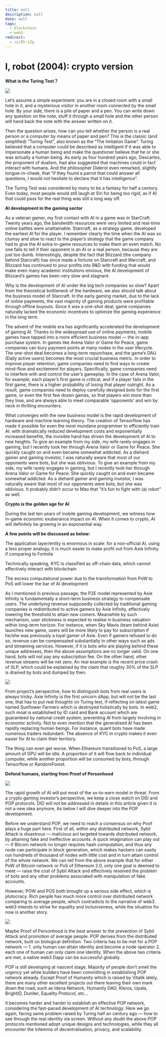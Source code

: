 ```yaml
---
title: null
description: null
date: null
tags:
  - blockchain
  - web3
redirect:
  - /s/Eh-zZg
---
```


# I, robot (2004): crypto version

**What is the Turing Test？**

![](https://dim.mcusercontent.com/cs/6da2cb3cdb401a25edb0c37d9/images/435a9add-299b-8190-a6a7-5c8568c322e1.jpeg?w=564&dpr=2)

Let’s assume a simple experiment: you are in a closed room with a small hole in it, and a mysterious visitor in another room connected by the small hole. By your side, there is a pile of paper and a pen. You can write down any question on the note, stuff it through a small hole and the other person will hand back the note with the answer written on it.

Then the question arises, how can you tell whether the person is a real person or a computer by means of paper and pen? This is the classic (and simplified) “Turing Test”, also known as the “The Imitation Game”. Turing believed that a computer could be described as intelligent if it was able to impersonate a human being and make the questioner believe that he or she was actually a human being. As early as four hundred years ago, Descartes, the proponent of dualism, had also suggested that machines could in fact interact with humans. And the philosopher Diderot even remarked, slightly tongue-in-cheek, that “if they found a parrot that could answer all questions, I would not hesitate to declare that it has intelligence”.

The Turing Test was considered by many to be a fantasy for half a century. Even today, most people would still laugh at Siri for being too rigid, as if AI that could pass for the real thing was still a long way off.

**AI development in the gaming sector**

As a veteran gamer, my first contact with AI in a game was in StarCraft. Twenty years ago, the bandwidth resources were very limited and real-time online battles were unattainable. Starcraft, as a strategy game, developed the earliest AI for the player. I remember clearly the time when the AI was so clumsy and slow to react to the player’s strategy that the game company had to give the AI extra in-game resources to make them an even match. No one fails to tell if their opponent is an AI or a real person, because they are just too dumb. Interestingly, despite the fact that Blizzard (the company behind Starcraft) has since made a fortune on Starcraft and Warcraft, and Blizzard has continued to pour profits into R&D with funding that would make even many academic institutions envious, the AI development of Blizzard’s games has been very slow and stagnant.

Why is the development of AI under the big tech companies so slow? Apart from the theoretical bottleneck of the hardware, we also should talk about the business model of Starcraft. In the early gaming market, due to the lack of online payments, the vast majority of gaming products were profitable through offline buyouts. Since it was a one-shot deal, game companies naturally lacked the economic incentives to optimize the gaming experience in the long term.

The advent of the mobile era has significantly accelerated the development of gaming AI. Thanks to the widespread use of online payments, mobile games have tapped into a more efficient business model — the in-app purchase system. In games like Arena Valor or Game for Peace, game companies can bury payment points at many nodes in the user lifecycle. The one-shot deal becomes a long-term repurchase, and the game’s DAU (Daily active users) becomes the most crucial business metric. In order to improve player retention, game companies need to find ways to create mind-flow and excitement for players. Specifically, game companies need to interfere with and control the user’s gameplay. In the case of Arena Valor, for example, each player’s first game is critical, and if a player fails in the first game, there is a higher probability of losing that player outright. As a result, game companies need to deploy carefully designed bots for the first game, or even the first few dozen games, so that players win more than they lose, and are always able to meet comparable ‘opponents’ and win by neck in thrilling encounters.

What converges with the new business model is the rapid development of hardware and machine learning theory. The creation of Tensorflow has made it possible for even the most mundane programmer to efficiently train AI. with dramatically reduced development costs and exponentially increased benefits, the invisible hand has driven the development of AI to new heights. To give an example from my side, my wife rarely engages in gaming, but I recently took her through Arena Valor or Game for Peace. She quickly caught on and even became somewhat addicted. As a diehard gamer and gaming investor, I was naturally aware that most of our opponents were bots, but she was oblivious. To give an example from my side, my wife rarely engages in gaming, but I recently took her through Arena Valor or Game for Peace. She quickly caught on and even became somewhat addicted. As a diehard gamer and gaming investor, I was naturally aware that most of our opponents were bots, but she was oblivious. It probably didn’t occur to Mao that “it’s fun to fight with (a) robot” as well.

**Crypto is the golden age for AI**

During the last ten years of mobile gaming development, we witness how in-game economic exuberance impact on AI. When it comes to crypto, AI will definitely be growing in an exponential way.

**A few points will be discussed as below:**

The application layer/entity is enormous in scale: for a non-official AI, using a less proper analogy, it is much easier to make profit out from Axie Infinity if comparing to Fortnite

Technically speaking, KYC is classified as off-chain data, which cannot effectively interact with blockchain

The excess computational power due to the transformation from PoW to PoS will lower the bar of AI development

As I mentioned in previous passage, the P2E model represented by Axie Infinity is fundamentally a short-term business strategy to compensate users. The underlying revenue supposedly collected by traditional gaming companies is redistributed to active gamers by Axie Infinity, effectively lowering the threshold to attain new comers. Meanwhile by such mechanism, user stickiness is expected to realise in business valuation within long-term horizon. For instance, when Sky Mavis (team behind Axie) launches new game, users will be more likely to pay for subscription if he/she was previously a loyal gamer of Axie. Even if gamers refused to do so, revenue can be compensated substantially in other ways such as ads and streaming services. However, if it is bots who are playing behind these unique addresses, then the above assumptions are no longer valid. On one hand, bots will not pay any subscription fee. On the other hand, other revenue streams will be net zero. An real example is the recent price crash of SLP, which could be explained by the claim that roughly 30% of the SLP is drained by bots and dumped by then.

![](https://dim.mcusercontent.com/cs/6da2cb3cdb401a25edb0c37d9/images/c7018a37-1ba0-bf5e-2d6d-d58e647af0f8.jpeg?w=564&dpr=2)

From project’s perspective, how to distinguish bots from real users is always tricky. Axie Infinity is the first unicorn dApp, but will not be the last one, that has to put real thoughts on Turing test, if reflecting on latest game named Sunflower Farmers which is destroyed holistically by bots. In web2, such moat is established by ID card and Bank account which are guaranteed by national credit system, preventing AI from largely involving in economic activity. Not to even mention that the generalised AI has been rapidly replacing human beings. For instance, quant bots have made numerous traders redundant. The absence of KYC in crypto makes it even easier for AI to claim their territory.

The thing can even get worse. When Ethereum transitioned to PoS, a large amount of GPU will be idle. A proportion of it will flow back to individual computer, while another proportion will be consumed by bots, through Tensorflow or RandomForest.

**Defend humans, starting from Proof of Personhood**

![](https://dim.mcusercontent.com/cs/6da2cb3cdb401a25edb0c37d9/images/446205b9-71f5-5cd1-a9a6-954136e9e0d2.jpeg?w=564&dpr=2)

The rapid growth of AI will put most of the xx-to-earn model in threat. From a crypto gaming investor’s perspective, we keep a close watch on DID and POP protocols. DID will not be addressed in details in this article given it is not a new idea anymore, As below I will dive deeper into the POP development.

Before we understand POP, we need to reach a consensus on why Poof plays a huge part here. First of all, within any distributed network, Sybil Attack is disastrous — malicious act targeted towards distributed network, by attaining fake and ineffective accounts. A quick imagination can play out — if Bitcoin network no longer requires hash computation, and thus any node can participate in block generation, which makes hackers can easily run hundreds of thousand of nodes with little cost and in turn attain control of the whole network. We can tell from the above example that for either PoW of Bitcoin network or PoS of Ethereum 2.0, only one goal is deemed to meet — raise the cost of Sybil Attack and effectively resolved the problem of bots and any other problems associated with manipulation of fake accounts.

However, POW and POS both brought up a serious side effect, which is plutocracy. Rich people has much more control over distributed network comparing to average people, which contradicts to the narrative of web3. web3 intends to strive for equality and inclusiveness, while the situation for now is another story.

![](https://dim.mcusercontent.com/cs/6da2cb3cdb401a25edb0c37d9/images/0b54ad83-bb33-4fe2-b202-ec38024678df.jpeg?w=564&dpr=2)

Maybe Proof of Personhood is the best answer to the prevention of Sybil Attack and promotion of average people. POP derives from the distributed network, built on biological definition. Two criteria has to be met for a POP network — 1. only human can attain identity and become a node operator 2. each one of human can only claim one identity. When the above two criteria are met, a native web3 Dapp can be successful globally.

POP is still developing at nascent stage. Majority of people don’t smell the urgency yet while builders have been committing in establishing POP network already. Except Proof of Humanity which is raised by Vitalik lately, there are many other excellent projects out there leaving their own mark down the road, such as Idena Network, Humanity DAO, Kleros, Upala, BrightID, Duniter, Equality Protocol, etc…

It becomes harder and harder to establish an effective POP network, considering the fast-paced development of AI technology. Here we go again, facing same problem raised by Turing half an century ago — how to see through the real identity via screen. Without any doubt the above POP protocols mentioned adopt unique designs and technologies, while they all encounter the trilemma of decentralisation, privacy, and scalability.
